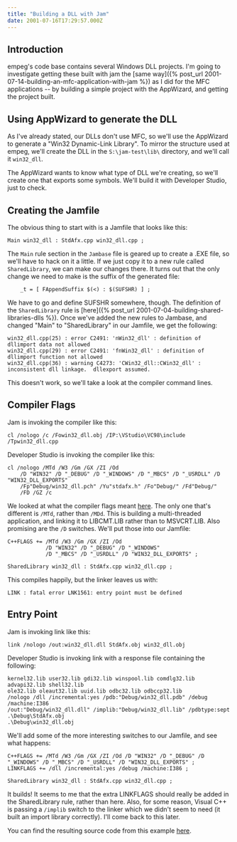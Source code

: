 ```yaml
---
title: "Building a DLL with Jam"
date: 2001-07-16T17:29:57.000Z
---
```

## Introduction

empeg's code base contains several Windows DLL projects. I'm going to investigate getting these built with jam the [same way]({% post_url 2001-07-14-building-an-mfc-application-with-jam %}) as I did for the MFC applications -- by building a simple project with the AppWizard, and getting the project built.

## Using AppWizard to generate the DLL

As I've already stated, our DLLs don't use MFC, so we'll use the AppWizard to generate a "Win32 Dynamic-Link Library". To mirror the structure used at empeg, we'll create the DLL in the `S:\jam-test\lib\` directory, and we'll call it `win32_dll`.

The AppWizard wants to know what type of DLL we're creating, so we'll create one that exports some symbols. We'll build it with Developer Studio, just to check.

## Creating the Jamfile

The obvious thing to start with is a Jamfile that looks like this:

```
Main win32_dll : StdAfx.cpp win32_dll.cpp ;
```

The `Main` rule section in the `Jambase` file is geared up to create a .EXE file, so we'll have to hack on it a little. If we just copy it to a new rule called `SharedLibrary`, we can make our changes there. It turns out that the only change we need to make is the suffix of the generated file:

```
	_t = [ FAppendSuffix $(<) : $(SUFSHR) ] ;
```

We have to go and define SUFSHR somewhere, though. The definition of the `SharedLibrary` rule is [here]({% post_url 2001-07-04-building-shared-libraries-dlls %}).
Once we've added the new rules to Jambase, and changed "Main" to "SharedLibrary" in our Jamfile, we get the following:

```
win32_dll.cpp(25) : error C2491: 'nWin32_dll' : definition of dllimport data not allowed
win32_dll.cpp(29) : error C2491: 'fnWin32_dll' : definition of dllimport function not allowed
win32_dll.cpp(36) : warning C4273: 'CWin32_dll::CWin32_dll' : inconsistent dll linkage.  dllexport assumed.
```

This doesn't work, so we'll take a look at the compiler command lines.

## Compiler Flags

Jam is invoking the compiler like this:

```
cl /nologo /c /Fowin32_dll.obj /IP:\VStudio\VC98\include /Tpwin32_dll.cpp
```

Developer Studio is invoking the compiler like this:

```
cl /nologo /MTd /W3 /Gm /GX /ZI /Od
	/D "WIN32" /D "_DEBUG" /D "_WINDOWS" /D "_MBCS" /D "_USRDLL" /D "WIN32_DLL_EXPORTS"
	/Fp"Debug/win32_dll.pch" /Yu"stdafx.h" /Fo"Debug/" /Fd"Debug/"
	/FD /GZ /c
```

We looked at what the compiler flags meant [here](../mfc_app/cpp_flags.html). The only one that's different is `/MTd`, rather than `/MDd`. This is building a multi-threaded application, and linking it to LIBCMT.LIB rather than to MSVCRT.LIB. Also promising are the `/D` switches. We'll put those into our Jamfile:

```
C++FLAGS += /MTd /W3 /Gm /GX /ZI /Od
			/D "WIN32" /D "_DEBUG" /D "_WINDOWS"
			/D "_MBCS" /D "_USRDLL" /D "WIN32_DLL_EXPORTS" ;

SharedLibrary win32_dll : StdAfx.cpp win32_dll.cpp ;
```

This compiles happily, but the linker leaves us with:

```
LINK : fatal error LNK1561: entry point must be defined
```

## Entry Point

Jam is invoking link like this:

```
link /nologo /out:win32_dll.dll StdAfx.obj win32_dll.obj
```

Developer Studio is invoking link with a response file containing the following:

```
kernel32.lib user32.lib gdi32.lib winspool.lib comdlg32.lib advapi32.lib shell32.lib
ole32.lib oleaut32.lib uuid.lib odbc32.lib odbccp32.lib
/nologo /dll /incremental:yes /pdb:"Debug/win32_dll.pdb" /debug /machine:I386
/out:"Debug/win32_dll.dll" /implib:"Debug/win32_dll.lib" /pdbtype:sept
.\Debug\StdAfx.obj
.\Debug\win32_dll.obj
```

We'll add some of the more interesting switches to our Jamfile, and see what happens:

```
C++FLAGS += /MTd /W3 /Gm /GX /ZI /Od /D "WIN32" /D "_DEBUG" /D "_WINDOWS" /D "_MBCS" /D "_USRDLL" /D "WIN32_DLL_EXPORTS" ;
LINKFLAGS += /dll /incremental:yes /debug /machine:I386 ;

SharedLibrary win32_dll : StdAfx.cpp win32_dll.cpp ;
```

It builds!
It seems to me that the extra LINKFLAGS should really be added in the SharedLibrary rule, rather than here. Also, for some reason, Visual C++ is passing a `/implib` switch to the linker which we didn't seem to need (it built an import library correctly). I'll come back to this later.

You can find the resulting source code from this example [here](../src/jam-test-20010712a.tar.gz).
